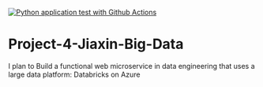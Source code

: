 [![Python application test with Github Actions](https://github.com/nogibjj/Project-1-Jiaxin-Ying-/actions/workflows/main.yml/badge.svg)](https://github.com/nogibjj/Project-1-Jiaxin-Ying-/actions/workflows/main.yml)

# Project-4-Jiaxin-Big-Data
 I plan to Build a functional web microservice in data engineering that uses a large data platform: Databricks on Azure
